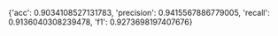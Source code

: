 {'acc': 0.9034108527131783, 'precision': 0.9415567886779005, 'recall': 0.9136040308239478, 'f1': 0.9273698197407676}

